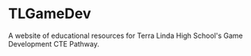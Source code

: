 # TLGameDev
A website of educational resources for Terra Linda High School's Game Development CTE Pathway.
